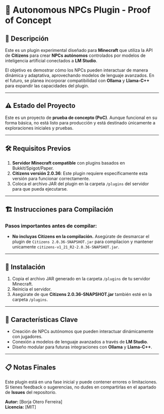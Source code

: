 # 🤖 Autonomous NPCs Plugin - Proof of Concept

## 📖 Descripción
Este es un plugin experimental diseñado para **Minecraft** que utiliza la API de **Citizens** para crear **NPCs autónomos** controlados por modelos de inteligencia artificial conectados a **LM Studio**. 

El objetivo es demostrar cómo los NPCs pueden interactuar de manera dinámica y adaptativa, aprovechando modelos de lenguaje avanzados. En el futuro, se planea incorporar compatibilidad con **Ollama** y **Llama-C++** para expandir las capacidades del plugin.

---

## ⚠️ **Estado del Proyecto**
Este es un proyecto de **prueba de concepto (PoC)**. Aunque funcional en su forma básica, no está listo para producción y está destinado únicamente a exploraciones iniciales y pruebas.

---

## 🛠 **Requisitos Previos**
1. **Servidor Minecraft compatible** con plugins basados en Bukkit/Spigot/Paper.
2. **Citizens versión 2.0.36**: Este plugin requiere específicamente esta versión para funcionar correctamente. 
3. Coloca el archivo JAR del plugin en la carpeta `/plugins` del servidor para que pueda ejecutarse.

---

## 🏗 **Instrucciones para Compilación**
### Pasos importantes antes de compilar:
- **No incluyas Citizens en la compilación.** 
Asegúrate de desmarcar el plugin de `Citizens 2.0.36-SNAPSHOT.jar` para compilacion y mantener unicamente `citizens-v1_21_R2-2.0.36-SNAPSHOT.jar`.


---

## 🚀 **Instalación**
1. Copia el archivo JAR generado en la carpeta `/plugins` de tu servidor Minecraft.
2. Reinicia el servidor.
3. Asegúrate de que **Citizens 2.0.36-SNAPSHOT.jar** también esté en la carpeta `/plugins`.

---

## 🌟 **Características Clave**
- Creación de NPCs autónomos que pueden interactuar dinámicamente con jugadores.
- Conexión a modelos de lenguaje avanzados a través de **LM Studio**.
- Diseño modular para futuras integraciones con **Ollama** y **Llama-C++**.

---

## 📋 **Notas Finales**
Este plugin está en una fase inicial y puede contener errores o limitaciones. Si tienes feedback o sugerencias, no dudes en compartirlas en el apartado de **Issues** del repositorio.

**Autor:** [Borja Otero Ferreira]  
**Licencia:** [MIT]

